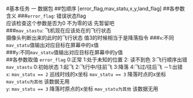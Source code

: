 #基本任务 一 数据包
##包顺序
	[error_flag,mav_statu,x,y,land_flag]
##各参数含义
###`error_flag`: 错误状态flag  
应该检查这个参数是否为0 不为零的话 先暂留吧  
###`mav_stastu`: 飞机现在应该处在的飞行状态  
摄像头判断出来的此时的飞行状态 值3的时候相当于是降落指令
###`x`:不同`mav_statu`值输出对应目标在屏幕中的x值  
###`y`:不同`mav_statu`值输出对应目标在屏幕中的y值            
##各参数取值
`error_flag` 0:正常 1:处于未知的位置  2: 读不到色  3:飞行顺序出错
`mav_stastu` 0:初始状态 1:起飞  2:飞行中/往前飞  3:降落  4:飞过/往后飞 －1:出错  
`x`:   `mav_statu == 2` 巡线时线的x坐标   `mav_statu == 3` 降落时点的x坐标    `mav_statu为其他` 该数据无用  
`y`: `mav_statu == 3`   降落时原点的x坐标 `mav_statu为其他` 该数据无用